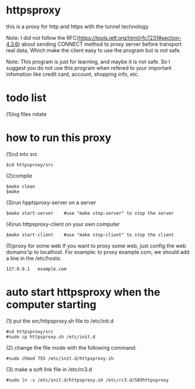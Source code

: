 # httpsproxy
this is a proxy for http and https with the tunnel technology

Note: I did not follow the RFC(https://tools.ietf.org/html/rfc7231#section-4.3.6) about sending CONNECT method to proxy server before transport real data,
Which make the client easy to use the program but is not safe.

Note: This program is just for learning, and maybe it is not safe. So I suggest you do not use this program when refered to your important infomation like credit card, account, shopping info, etc. 

# todo list
(1)log files rotate

# how to run this proxy
(1)cd into src
```shell
$cd httpsproxy/src
```
(2)compile
```shell
$make clean
$make 
```
(3)run hpptsproxy-server on a server 
```shell
$make start-server    #use "make stop-server" to stop the server
```
(4)run httpsproxy-client on your own computer
```shell
$make start-client    #use "make stop-client" to stop the client
```
(5)proxy for some web
If you want to proxy some web, just config the web domains'ip to localhost. For example:
to proxy example.com, we should add a line in the /etc/hosts:
```vim
127.0.0.1   example.com
```
# auto start httpsproxy when the computer starting
(1) put the src/httpsproxy.sh file to /etc/init.d
```shell
#cd httpsproxy/src
#sudo cp httpsproxy.sh /etc/init.d
```
(2) change the file mode with the following command:
```shell
#sudo chmod 755 /etc/init.d/httpsproxy.sh
```
(3) make a soft link file in /etc/rc3.d
```shell
#sudo ln -s /etc/init.d/httpsproxy.sh /etc/rc3.d/S03httpsproxy 
```
